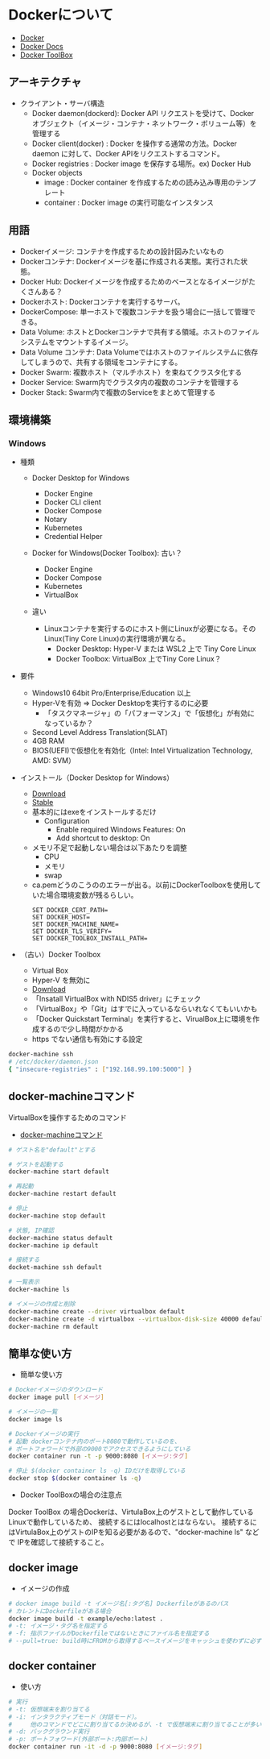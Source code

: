 # Dockerについて

- [Docker](https://www.docker.com/)
- [Docker Docs](https://docs.docker.com/)
- [Docker ToolBox](https://docs.docker.com/toolbox/overview/)

## アーキテクチャ

- クライアント・サーバ構造
  - Docker daemon(dockerd): Docker API リクエストを受けて、Docker オブジェクト（イメージ・コンテナ・ネットワーク・ボリューム等）を管理する
  - Docker client(docker) : Docker を操作する通常の方法。Docker daemon に対して、Docker APIをリクエストするコマンド。
  - Docker registries     : Docker image を保存する場所。ex) Docker Hub
  - Docker objects
    - image               : Docker container を作成するための読み込み専用のテンプレート
    - container           : Docker image の実行可能なインスタンス

## 用語

- Dockerイメージ: コンテナを作成するための設計図みたいなもの
- Dockerコンテナ: Dockerイメージを基に作成される実態。実行された状態。
- Docker Hub: Dockerイメージを作成するためのベースとなるイメージがたくさんある？
- Dockerホスト: Dockerコンテナを実行するサーバ。
- DockerCompose: 単一ホストで複数コンテナを扱う場合に一括して管理できる。
- Data Volume: ホストとDockerコンテナで共有する領域。ホストのファイルシステムをマウントするイメージ。
- Data Volume コンテナ: Data Volumeではホストのファイルシステムに依存してしまうので、共有する領域をコンテナにする。
- Docker Swarm: 複数ホスト（マルチホスト）を束ねてクラスタ化する
- Docker Service: Swarm内でクラスタ内の複数のコンテナを管理する
- Docker Stack: Swarm内で複数のServiceをまとめて管理する

## 環境構築

### Windows

- 種類
  - Docker Desktop for Windows
    - Docker Engine
    - Docker CLI client
    - Docker Compose
    - Notary
    - Kubernetes
    - Credential Helper

  - Docker for Windows(Docker Toolbox): 古い？
    - Docker Engine
    - Docker Compose
    - Kubernetes
    - VirtualBox

  - 違い
    - Linuxコンテナを実行するのにホスト側にLinuxが必要になる。そのLinux(Tiny Core Linux)の実行環境が異なる。
      - Docker Desktop: Hyper-V または WSL2 上で Tiny Core Linux
      - Docker Toolbox: VirtualBox 上でTiny Core Linux？

- 要件
  - Windows10 64bit Pro/Enterprise/Education 以上
  - Hyper-Vを有効 => Docker Desktopを実行するのに必要
    - 「タスクマネージャ」の「パフォーマンス」で「仮想化」が有効になっているか？
  - Second Level Address Translation(SLAT)
  - 4GB RAM
  - BIOS(UEFI)で仮想化を有効化（Intel: Intel Virtualization Technology, AMD: SVM）

- インストール（Docker Desktop for Windows）
  - [Download](https://hub.docker.com/editions/community/docker-ce-desktop-windows/)
  - [Stable](https://download.docker.com/win/stable/Docker%20Desktop%20Installer.exe)
  - 基本的にはexeをインストールするだけ
    - Configuration
      - Enable required Windows Features: On
      - Add shortcut to desktop: On
  - メモリ不足で起動しない場合は以下あたりを調整
    - CPU
    - メモリ
    - swap
  - ca.pemどうのこうののエラーが出る。以前にDockerToolboxを使用していた場合環境変数が残るらしい。
    ```
    SET DOCKER_CERT_PATH=
    SET DOCKER_HOST=
    SET DOCKER_MACHINE_NAME=
    SET DOCKER_TLS_VERIFY=
    SET DOCKER_TOOLBOX_INSTALL_PATH=
    ```

- （古い）Docker Toolbox
  - Virtual Box
  - Hyper-V を無効に
  - [Download](https://download.docker.com/win/stable/DockerToolbox.exe)
  - 「Insatall VirtualBox with NDIS5 driver」にチェック
  - 「VirtualBox」や「Git」はすでに入っているならいれなくてもいいかも
  - 「Docker Quickstart Terminal」を実行すると、VirualBox上に環境を作成するので少し時間がかかる
  - https でない通信も有効にする設定

```sh
docker-machine ssh
# /etc/docker/daemon.json
{ "insecure-registries" : ["192.168.99.100:5000"] }
```

## docker-machineコマンド

VirtualBoxを操作するためのコマンド

- [docker-machineコマンド](https://qiita.com/maemori/items/e7318b088b9e4bf22310)

```sh
# ゲスト名を"default"とする

# ゲストを起動する
docker-machine start default

# 再起動
docker-machine restart default

# 停止
docker-machine stop default

# 状態, IP確認
docker-machine status default
docker-machine ip default

# 接続する
docket-machine ssh default

# 一覧表示
docker-machine ls

# イメージの作成と削除
docker-machine create --driver virtualbox default
docker-machine create -d virtualbox --virtualbox-disk-size 40000 default # サイズ指定
docker-machine rm default
```


## 簡単な使い方

- 簡単な使い方

```bash
# Dockerイメージのダウンロード
docker image pull [イメージ]

# イメージの一覧
docker image ls

# Dockerイメージの実行
# 起動 dockerコンテナ内のポート8080で動作しているのを、
# ポートフォワードで外部の9000でアクセスできるようにしている
docker container run -t -p 9000:8080 [イメージ:タグ]

# 停止 $(docker container ls -q) IDだけを取得している
docker stop $(docker container ls -q)
```

- Docker ToolBoxの場合の注意点

Docker ToolBox の場合Dockerは、VirtulaBox上のゲストとして動作しているLinuxで動作しているため、
接続するにはlocalhostとはならない。
接続するにはVirtulaBox上のゲストのIPを知る必要があるので、"docker-machine ls" などで
IPを確認して接続すること。


## docker image

- イメージの作成

```bash
# docker image build -t イメージ名[:タグ名] Dockerfileがあるのパス
# カレントにDockerfileがある場合
docker image build -t example/echo:latest .
# -t: イメージ・タグ名を指定する
# -f: 指示ファイルがDockerfileではないときにファイル名を指定する
# --pull=true: build時にFROMから取得するベースイメージをキャッシュを使わずに必ずダウンロードする
```


## docker container

- 使い方

```bash
# 実行
# -t: 仮想端末を割り当てる
# -i: インタラクティブモード（対話モード）。
#     他のコマンドでどこに割り当てるか決めるが、-t で仮想端末に割り当てることが多い
# -d: バックグラウンド実行
# -p: ポートフォワード(外部ポート:内部ポート)
docker container run -it -d -p 9000:8080 [イメージ:タグ]
```





